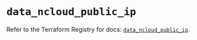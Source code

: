# `data_ncloud_public_ip`

Refer to the Terraform Registry for docs: [`data_ncloud_public_ip`](https://registry.terraform.io/providers/navercloudplatform/ncloud/4.0.4/docs/data-sources/public_ip).
